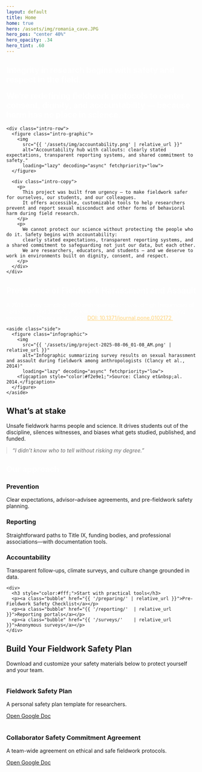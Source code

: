 ```yaml
---
layout: default
title: Home
home: true
hero: /assets/img/romania_cave.JPG
hero_pos: "center 40%"
hero_opacity: .34
hero_tint: .60
---
```


<!-- 1) Intro -->
<section class="pillband pill--orange pill--clip-right">
  <div class="section intro">
    <div class="intro-title">
      <h1 style="color:#fff;"><strong>Integrity in research begins with safety and respect in the field.</strong></h1>
      <h2 style="margin-top:.5em; font-weight:normal; color:#fff;">
        <strong>We’re redefining fieldwork protocols to center consent, dignity, and accountability — because harm has no place in science.</strong>
      </h2>
    </div>

    <div class="intro-row">
      <figure class="intro-graphic">
        <img
          src="{{ '/assets/img/accountability.png' | relative_url }}"
          alt="Accountability hub with callouts: clearly stated expectations, transparent reporting systems, and shared commitment to safety."
          loading="lazy" decoding="async" fetchpriority="low">
      </figure>

      <div class="intro-copy">
        <p>
          This project was built from urgency — to make fieldwork safer for ourselves, our students, and our colleagues.
          It offers accessible, customizable tools to help researchers prevent and report sexual misconduct and other forms of behavioral harm during field research.
        </p>
        <p>
          We cannot protect our science without protecting the people who do it. Safety begins with accountability:
          clearly stated expectations, transparent reporting systems, and a shared commitment to safeguarding not just our data, but each other.
          We are researchers, educators, and students — and we deserve to work in environments built on dignity, consent, and respect.
        </p>
      </div>
    </div>
  </div>
</section>

<!-- 2) Prevalence -->
<section class="pillband pill--soil pill--clip-left" id="prevalence">
  <div class="section two-col">
    <div>
      <h2 style="color:#fff;">Prevalence of Fieldwork Harassment and Assault</h2>
      <p class="wrap-long" style="color:#fff;">
        A 2014 survey sampling &gt;650 anthropologists revealed high frequencies of harassment and assault,
        and low frequencies of awareness of reporting procedures (Clancy et&nbsp;al., 2014;
        <a href="https://doi.org/10.1371/journal.pone.0102172" target="_blank" rel="noopener noreferrer" style="color:#ffd37a;">
          DOI: 10.1371/journal.pone.0102172
        </a>).
      </p>
    </div>

    <aside class="side">
      <figure class="infographic">
        <img
          src="{{ '/assets/img/project-2025-08-06_01-08_AM.png' | relative_url }}"
          alt="Infographic summarizing survey results on sexual harassment and assault during fieldwork among anthropologists (Clancy et al., 2014)"
          loading="lazy" decoding="async" fetchpriority="low">
        <figcaption style="color:#f2e9e1;">Source: Clancy et&nbsp;al. 2014.</figcaption>
      </figure>
    </aside>
  </div>
</section>

<!-- 3) What’s at stake -->
<section class="pillband pill--sage pill--clip-right">
  <div class="section">
    <h2>What’s at stake</h2>
    <p>Unsafe fieldwork harms people and science. It drives students out of the discipline, silences witnesses, and biases what gets studied, published, and funded.</p>
    <blockquote style="margin:0; font-style:italic; opacity:.95">
      “I didn’t know who to tell without risking my degree.”
    </blockquote>
  </div>
</section>

<!-- 4) Our approach -->
<section class="pillband pill--slate pill--clip-left">
  <div class="section" style="gap:22px;">
    <h2 style="color:#fff; margin-bottom:.2em;">Our approach</h2>
    <div class="section" style="padding:0; grid-template-columns:repeat(auto-fit,minmax(240px,1fr)); gap:16px;">
      <div class="card">
        <h3>Prevention</h3>
        <p>Clear expectations, advisor–advisee agreements, and pre-fieldwork safety planning.</p>
      </div>
      <div class="card">
        <h3>Reporting</h3>
        <p>Straightforward paths to Title IX, funding bodies, and professional associations—with documentation tools.</p>
      </div>
      <div class="card">
        <h3>Accountability</h3>
        <p>Transparent follow-ups, climate surveys, and culture change grounded in data.</p>
      </div>
    </div>

    <div>
      <h3 style="color:#fff;">Start with practical tools</h3>
      <p><a class="bubble" href="{{ '/preparing/' | relative_url }}">Pre-Fieldwork Safety Checklist</a></p>
      <p><a class="bubble" href="{{ '/reporting/'  | relative_url }}">Reporting portals</a></p>
      <p><a class="bubble" href="{{ '/surveys/'    | relative_url }}">Anonymous surveys</a></p>
    </div>
  </div>
</section>

<!-- Optional: Resources block (standard section, no pill) -->
<section class="section">
  <div class="docs-container safety-plan">
    <h2>Build Your Fieldwork Safety Plan</h2>
    <p>Download and customize your safety materials below to protect yourself and your team.</p>
    <div class="doc-links" style="display:grid; grid-template-columns:repeat(auto-fit,minmax(260px,1fr)); gap:16px;">
      <div class="doc-card card">
        <h3>Fieldwork Safety Plan</h3>
        <p>A personal safety plan template for researchers.</p>
        <a href="https://docs.google.com/document/d/1OkEMW4VhpsccA_VZTTEvgBBq5vs0mCOEDg9Xk6f34Ss/edit?usp=sharing"
           target="_blank" rel="noopener noreferrer">Open Google Doc</a>
      </div>
      <div class="doc-card card">
        <h3>Collaborator Safety Commitment Agreement</h3>
        <p>A team-wide agreement on ethical and safe fieldwork protocols.</p>
        <a href="https://docs.google.com/document/d/18SmymYAFKUz_drbDhcsx8NWaiNG6-SQflWPj0OaZ76c/edit?usp=sharing"
           target="_blank" rel="noopener noreferrer">Open Google Doc</a>
      </div>
    </div>
  </div>
</section>
